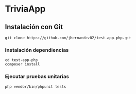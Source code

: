 # TriviaApp

## Instalación con Git
```
git clone https://github.com/jhernandez02/test-app-php.git
```


### Instalación dependiencias
```
cd test-app-php
composer install
```

### Ejecutar pruebas unitarias
```
php vendor/bin/phpunit tests
```
